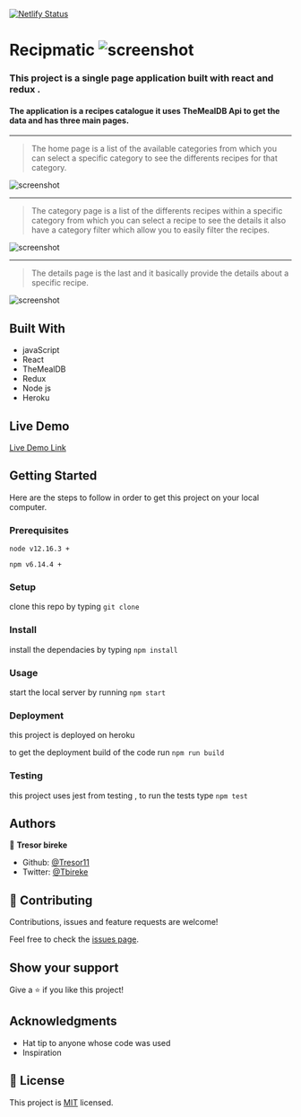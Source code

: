 [![Netlify Status](https://api.netlify.com/api/v1/badges/9b76d356-8bdd-436a-a550-20ec16e7def0/deploy-status)](https://app.netlify.com/sites/recipes-catalogue/deploys)
# Recipmatic ![screenshot](./lamb.png)

### This project is a single page application built with react and redux .

#### The application is a recipes catalogue it uses TheMealDB Api to get the data and has three main pages.

<hr />

> The home page is a list of the available categories from which you can select a specific category to see the differents recipes for that category.

![screenshot](./home.png)

<hr />

> The category page is a list of the differents recipes within a specific category from which you can select a recipe to see the details it also have a category filter which allow you to easily filter the recipes.

![screenshot](./category.png)

<hr />

> The details page is the last and it  basically provide the details about a specific recipe.

![screenshot](./details.png)


## Built With

- javaScript
- React
- TheMealDB
- Redux
- Node js
- Heroku

## Live Demo

[Live Demo Link](https://recipes-catalogue.netlify.app/)

## Getting Started

Here are the steps to follow in order to get this project on your local computer.

### Prerequisites

`node v12.16.3 +`

`npm v6.14.4 +`

### Setup

clone this repo by typing `git clone`

### Install

install the dependacies by typing `npm install`

### Usage

start the local server by running `npm start`

### Deployment

this project is deployed on heroku

to get the deployment build of the code run `npm run build`

### Testing

this project uses jest from testing , to run the tests type `npm test` 

## Authors

👤 **Tresor bireke**

- Github: [@Tresor11](https://github.com/Tresor11)
- Twitter: [@Tbireke](https://twitter.com/Tbireke)

## 🤝 Contributing

Contributions, issues and feature requests are welcome!

Feel free to check the [issues page](issues/).

## Show your support

Give a ⭐️ if you like this project!

## Acknowledgments

- Hat tip to anyone whose code was used
- Inspiration

## 📝 License

This project is [MIT](lic.url) licensed.

